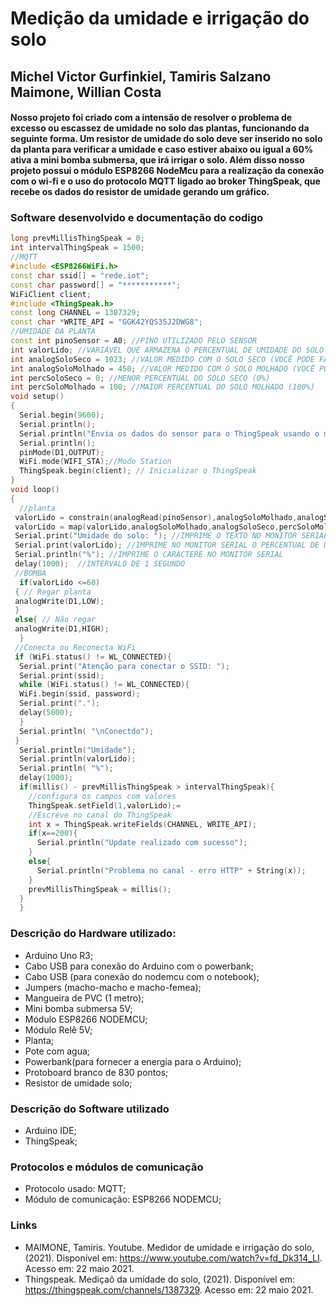 # Medição da umidade e irrigação do solo
## Michel Victor Gurfinkiel, Tamiris Salzano Maimone, Willian Costa
#### Nosso projeto foi criado com a intensão de resolver o problema de excesso ou escassez de umidade no solo das plantas, funcionando da seguinte forma. Um resistor de umidade do solo deve ser inserido no solo da planta para verificar a umidade e caso estiver abaixo ou igual a 60% ativa a mini bomba submersa, que irá irrigar o solo. Além disso nosso projeto possui o módulo ESP8266 NodeMcu para a realização da conexão com o wi-fi e o uso do protocolo MQTT ligado ao broker ThingSpeak, que recebe os dados do resistor de umidade gerando um gráfico.

### Software desenvolvido e documentação do codigo
```cpp
long prevMillisThingSpeak = 0;
int intervalThingSpeak = 1500;
//MQTT
#include <ESP8266WiFi.h>  
const char ssid[] = "rede.iot";
const char password[] = "***********";
WiFiClient client;
#include <ThingSpeak.h> 
const long CHANNEL = 1387329;
const char *WRITE_API = "GGK42YQS35J2DWG8";
//UMIDADE DA PLANTA
const int pinoSensor = A0; //PINO UTILIZADO PELO SENSOR
int valorLido; //VARIÁVEL QUE ARMAZENA O PERCENTUAL DE UMIDADE DO SOLO
int analogSoloSeco = 1023; //VALOR MEDIDO COM O SOLO SECO (VOCÊ PODE FAZER TESTES E AJUSTAR ESTE VALOR)
int analogSoloMolhado = 450; //VALOR MEDIDO COM O SOLO MOLHADO (VOCÊ PODE FAZER TESTES E AJUSTAR ESTE VALOR)
int percSoloSeco = 0; //MENOR PERCENTUAL DO SOLO SECO (0%)
int percSoloMolhado = 100; //MAIOR PERCENTUAL DO SOLO MOLHADO (100%)
void setup()
{
  Serial.begin(9600);
  Serial.println();
  Serial.println("Envia os dados do sensor para o ThingSpeak usando o módulo ESP8266");
  Serial.println();
  pinMode(D1,OUTPUT);
  WiFi.mode(WIFI_STA);//Modo Station
  ThingSpeak.begin(client); // Inicializar o ThingSpeak
}
void loop()
{
  //planta
 valorLido = constrain(analogRead(pinoSensor),analogSoloMolhado,analogSoloSeco); //MANTÉM valorLido DENTRO DO INTERVALO (ENTRE analogSoloMolhado E analogSoloSeco)
 valorLido = map(valorLido,analogSoloMolhado,analogSoloSeco,percSoloMolhado,percSoloSeco); //EXECUTA A FUNÇÃO "map" DE ACORDO COM OS PARÂMETROS PASSADOS
 Serial.print("Umidade do solo: "); //IMPRIME O TEXTO NO MONITOR SERIAL
 Serial.print(valorLido); //IMPRIME NO MONITOR SERIAL O PERCENTUAL DE UMIDADE DO SOLO
 Serial.println("%"); //IMPRIME O CARACTERE NO MONITOR SERIAL
 delay(1000);  //INTERVALO DE 1 SEGUNDO
 //BOMBA 
  if(valorLido <=60)
 { // Regar planta
 analogWrite(D1,LOW);   
 }
 else{ // Não regar
 analogWrite(D1,HIGH);
  }
 //Conecta ou Reconecta WiFi
 if (WiFi.status() != WL_CONNECTED){
  Serial.print("Atenção para conectar o SSID: ");
  Serial.print(ssid);
  while (WiFi.status() != WL_CONNECTED){
  WiFi.begin(ssid, password);
  Serial.print(".");
  delay(5000);   
  }
  Serial.println( "\nConectdo");
 }
  Serial.println("Umidade"); 
  Serial.println(valorLido);
  Serial.println( "%");  
  delay(1000);
  if(millis() - prevMillisThingSpeak > intervalThingSpeak){
    //configura os campos com valores
    ThingSpeak.setField(1,valorLido);=
    //Escreve no canal do ThingSpeak
    int x = ThingSpeak.writeFields(CHANNEL, WRITE_API);
    if(x==200){
      Serial.println("Update realizado com sucesso");
    }
    else{
      Serial.println("Problema no canal - erro HTTP" + String(x));
    }
    prevMillisThingSpeak = millis();
  }
  }
```
### Descrição do Hardware utilizado:
- Arduino Uno R3;
- Cabo USB para conexão do Arduino com o powerbank;
- Cabo USB (para conexão do nodemcu com o notebook);
- Jumpers (macho-macho e macho-femea);
- Mangueira de PVC (1 metro);
- Mini bomba submersa 5V;
- Módulo ESP8266 NODEMCU;
- Módulo Relê 5V;
- Planta;
- Pote com agua;
- Powerbank(para fornecer a energia para o Arduino);
- Protoboard branco de 830 pontos;
- Resistor de umidade solo;

### Descrição do Software utilizado
- Arduino IDE;
- ThingSpeak;

### Protocolos e módulos de comunicação
- Protocolo usado: MQTT;
- Módulo de comunicação: ESP8266 NODEMCU;

### Links
- MAIMONE, Tamiris. Youtube. Medidor de umidade e irrigação do solo, (2021). Disponível em: https://www.youtube.com/watch?v=fd_Dk314_LI. Acesso em: 22 maio 2021.
- Thingspeak. Mediçaõ da umidade do solo, (2021). Disponível em: https://thingspeak.com/channels/1387329. Acesso em: 22 maio 2021.

